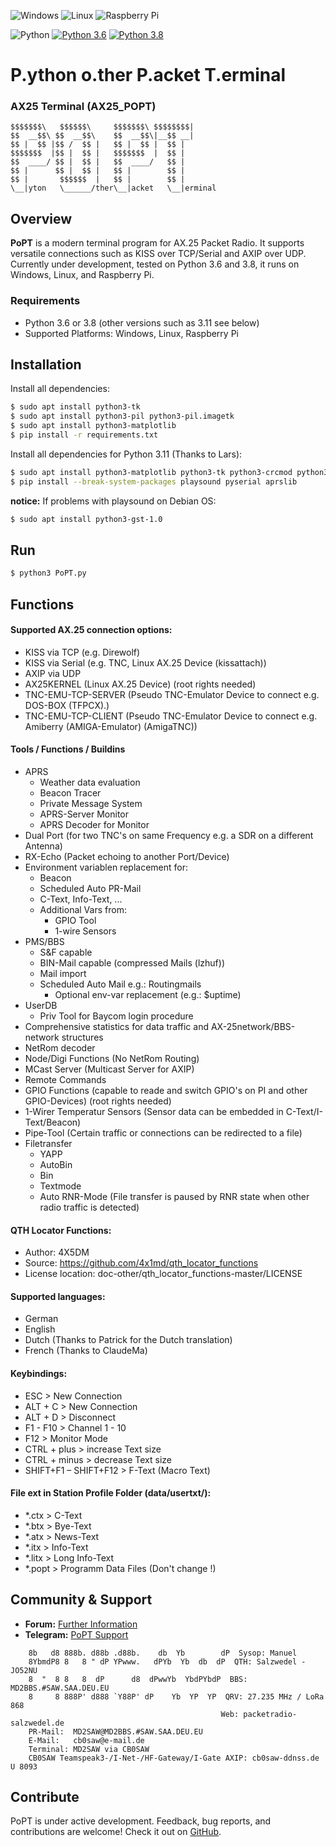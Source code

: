 ![Windows](https://img.shields.io/badge/Windows-0078D6?style=for-the-badge&logo=windows&logoColor=white)
![Linux](https://img.shields.io/badge/Linux-FCC624?style=for-the-badge&logo=linux&logoColor=black)
![Raspberry Pi](https://img.shields.io/badge/-RaspberryPi-C51A4A?style=for-the-badge&logo=Raspberry-Pi)

![Python](https://img.shields.io/badge/python-3670A0?style=for-the-badge&logo=python&logoColor=ffdd54)
[![Python 3.6](https://img.shields.io/badge/python-3.6-blue.svg)](https://www.python.org/downloads/release/python-360/)
[![Python 3.8](https://img.shields.io/badge/python-3.8-blue.svg)](https://www.python.org/downloads/release/python-380/)
# P.ython o.ther P.acket T.erminal
### AX25 Terminal (AX25_POPT)

    $$$$$$$\   $$$$$$\     $$$$$$$\ $$$$$$$$|
    $$  __$$\ $$  __$$\    $$  __$$\|__$$ __|
    $$ |  $$ |$$ /  $$ |   $$ |  $$ |  $$ |
    $$$$$$$  |$$ |  $$ |   $$$$$$$  |  $$ |
    $$  ____/ $$ |  $$ |   $$  ____/   $$ |
    $$ |      $$ |  $$ |   $$ |        $$ |
    $$ |       $$$$$$  |   $$ |        $$ |
    \__|yton   \______/ther\__|acket   \__|erminal

## Overview
**PoPT** is a modern terminal program for AX.25 Packet Radio.
It supports versatile connections such as KISS over TCP/Serial and AXIP over UDP.
Currently under development, tested on Python 3.6 and 3.8, it runs on Windows, Linux, and 
Raspberry Pi.

### Requirements
- Python 3.6 or 3.8 (other versions such as 3.11 see below)
- Supported Platforms: Windows, Linux, Raspberry Pi

## Installation
Install all dependencies:
``` sh
$ sudo apt install python3-tk
$ sudo apt install python3-pil python3-pil.imagetk
$ sudo apt install python3-matplotlib
$ pip install -r requirements.txt
```

Install all dependencies for Python 3.11 (Thanks to Lars):
``` sh
$ sudo apt install python3-matplotlib python3-tk python3-crcmod python3-gtts python3-pip python3-networkx python3-minimal
$ pip install --break-system-packages playsound pyserial aprslib
```

**notice:** If problems with playsound on Debian OS:
``` sh
$ sudo apt install python3-gst-1.0
```

## Run
``` sh
$ python3 PoPT.py
```

## Functions

#### Supported AX.25 connection options:
- KISS via TCP (e.g. Direwolf)
- KISS via Serial (e.g. TNC, Linux AX.25 Device (kissattach))
- AXIP via UDP
- AX25KERNEL (Linux AX.25 Device) (root rights needed)
- TNC-EMU-TCP-SERVER (Pseudo TNC-Emulator Device to connect e.g. DOS-BOX (TFPCX).)
- TNC-EMU-TCP-CLIENT (Pseudo TNC-Emulator Device to connect e.g. Amiberry (AMIGA-Emulator) (AmigaTNC))

#### Tools / Functions / Buildins
- APRS
  - Weather data evaluation
  - Beacon Tracer
  - Private Message System
  - APRS-Server Monitor
  - APRS Decoder for Monitor
- Dual Port (for two TNC's on same Frequency e.g. a SDR on a different Antenna)
- RX-Echo (Packet echoing to another Port/Device)
- Environment variablen replacement for:
  - Beacon
  - Scheduled Auto PR-Mail
  - C-Text, Info-Text, ...
  - Additional Vars from:
    - GPIO Tool 
    - 1-wire Sensors 
- PMS/BBS
  - S&F capable
  - BIN-Mail capable (compressed Mails (lzhuf))
  - Mail import
  - Scheduled Auto Mail e.g.: Routingmails
    - Optional env-var replacement (e.g.: $uptime) 
- UserDB
  - Priv Tool for Baycom login procedure
- Comprehensive statistics for data traffic and AX-25network/BBS-network structures
- NetRom decoder
- Node/Digi Functions (No NetRom Routing)
- MCast Server (Multicast Server for AXIP)
- Remote Commands
- GPIO Functions (capable to reade and switch GPIO's on PI and other GPIO-Devices) (root rights needed)
- 1-Wirer Temperatur Sensors (Sensor data can be embedded in C-Text/I-Text/Beacon)
- Pipe-Tool (Certain traffic or connections can be redirected to a file)
- Filetransfer
  - YAPP
  - AutoBin
  - Bin
  - Textmode
  - Auto RNR-Mode (File transfer is paused by RNR state when other radio traffic is detected)

#### QTH Locator Functions:
- Author: 4X5DM
- Source: https://github.com/4x1md/qth_locator_functions
- License location: doc-other/qth_locator_functions-master/LICENSE

#### Supported languages:
- German
- English
- Dutch  (Thanks to Patrick for the Dutch translation)
- French (Thanks to ClaudeMa)

#### Keybindings:
- ESC > New Connection
- ALT + C > New Connection
- ALT + D > Disconnect
- F1 - F10 > Channel 1 - 10
- F12 > Monitor Mode
- CTRL + plus > increase Text size
- CTRL + minus > decrease Text size
- SHIFT+F1 – SHIFT+F12 > F-Text (Macro Text)

#### File ext in Station Profile Folder (data/usertxt/<USER CALL>):
- *.ctx > C-Text
- *.btx > Bye-Text
- *.atx > News-Text
- *.itx > Info-Text
- *.litx > Long Info-Text
- *.popt > Programm Data Files (Don't change !) 


## Community & Support
- **Forum:** [Further Information](http://forum.packetradio-salzwedel.de/index.php?board/10-popt/)
- **Telegram:** [PoPT Support](https://t.me/poptsupport)
```    
    8b   d8 888b. d88b .d88b.    db  Yb        dP  Sysop: Manuel
    8YbmdP8 8   8 " dP YPwww.   dPYb  Yb  db  dP  QTH: Salzwedel - JO52NU
    8  "  8 8   8  dP      d8  dPwwYb  YbdPYbdP  BBS: MD2BBS.#SAW.SAA.DEU.EU
    8     8 888P' d888 `Y88P' dP    Yb  YP  YP  QRV: 27.235 MHz / LoRa 868
                                               Web: packetradio-salzwedel.de
    PR-Mail:  MD2SAW@MD2BBS.#SAW.SAA.DEU.EU
    E-Mail:   cb0saw@e-mail.de
    Terminal: MD2SAW via CB0SAW
    CB0SAW Teamspeak3-/I-Net-/HF-Gateway/I-Gate AXIP: cb0saw-ddnss.de U 8093
```    

## Contribute
PoPT is under active development. 
Feedback, bug reports, and contributions are welcome! 
Check it out on [GitHub](https://github.com/DerHirschi/AX25_POPT).